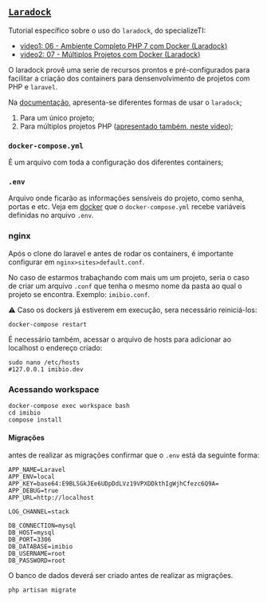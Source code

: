## [`Laradock`](https://laradock.io/)

Tutorial específico sobre o uso do `laradock`, do specializeTI:

* [video1: 06 - Ambiente Completo PHP 7 com Docker (Laradock)
](https://www.youtube.com/watch?v=6XfZLqoywz4)
* [video2: 07 - Múltiplos Projetos com Docker (Laradock)](https://www.youtube.com/watch?v=lKhlG4xHKGM)

O laradock provê uma serie de recursos prontos e pré-configurados para facilitar a criação dos containers para densenvolvimento de projetos com PHP e `laravel`.

Na [documentação](https://laradock.io/getting-started/#installation), apresenta-se diferentes formas de usar o `laradock`;
1. Para um único projeto;
2. Para múltiplos projetos PHP ([apresentado também, neste video](https://www.youtube.com/watch?v=lKhlG4xHKGM));

### `docker-compose.yml`

É um arquivo com toda a configuração dos diferentes containers;

### `.env`

Arquivo onde ficarão as informações sensíveis do projeto, como senha, portas e etc. Veja em [docker](./docker.md#env-e-docker-compose.yml) que o `docker-compose.yml` recebe variáveis definidas no arquivo `.env`.

### nginx

Após o clone do laravel e antes de rodar os containers, é importante configurar em `nginx>sites>default.conf`.

No caso de estarmos trabaçhando com mais um um projeto, seria o caso de criar um arquivo `.conf` que tenha o mesmo nome da pasta ao qual o projeto se encontra. Exemplo: `imibio.conf`.

:warning: Caso os dockers já estiverem em execução, sera necessário reiniciá-los:

```commandline
docker-compose restart
```

É necessário também, acessar o arquivo de hosts para adicionar ao localhost o endereço criado:
```
sudo nano /etc/hosts
#127.0.0.1 imibio.dev
```

### Acessando workspace

```
docker-compose exec workspace bash
cd imibio
compose install
```

#### Migrações

antes de realizar as migrações confirmar que o `.env` está da seguinte forma:

```commandline
APP_NAME=Laravel
APP_ENV=local
APP_KEY=base64:E9BLSGkJEe6UDpDdLVz19VPXDDkthIgWjhCfezc6Q9A=
APP_DEBUG=true
APP_URL=http://localhost

LOG_CHANNEL=stack

DB_CONNECTION=mysql
DB_HOST=mysql
DB_PORT=3306
DB_DATABASE=imibio
DB_USERNAME=root
DB_PASSWORD=root
```

O banco de dados deverá ser criado antes de realizar as migrações.

```commandline
php artisan migrate
```
